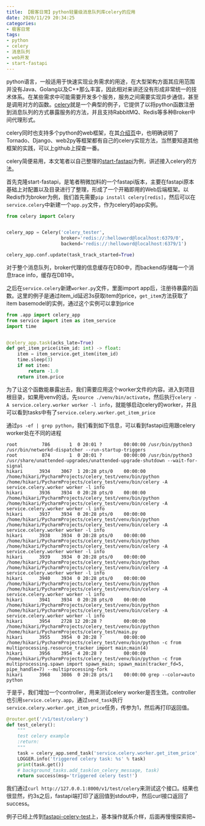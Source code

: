 ```yaml
---
title: 【极客日常】python轻量级消息队列库celery的应用
date: 2020/11/29 20:34:25
categories:
- 极客日常
tags:
- python
- celery
- 消息队列
- web开发
- start-fastapi
---
```


python语言，一般适用于快速实现业务需求的用途，在大型架构方面其应用范围并没有Java、Golang以及C++那么丰富，因此相对来讲还没有形成非常统一的技术体系。在某些需求中可能需要开发多个服务，服务之间需要实现异步通信，甚至是调用对方的函数。[celery](https://docs.celeryproject.org/en/stable/)就是一个典型的例子，它提供了以将python函数注册到消息队列的方式暴露服务的方法，并且支持RabbitMQ、Redis等多种Broker中间代理形式。

celery同时也支持多个python的web框架，在其[介绍页](https://docs.celeryproject.org/en/stable/getting-started/introduction.html)中，也明确说明了Tornado、Django、web2py等框架都有自己的celery实现方法，当然要知道其他框架的实践，可以上github上探查一番。

celery简便易用，本文笔者以自己整理的[start-fastapi](https://github.com/utmhikari/start-fastapi)为例，讲述接入celery的方法。

<!-- more -->

首先克隆start-fastapi，是笔者稍微加料的一个fastapi版本，主要在fastapi原本基础上对配置以及目录进行了整理，形成了一个开箱即用的Web后端框架。以Redis作为broker为例，我们首先需要`pip install celery[redis]`，然后可以在`service.celery`中新建一个`app.py`文件，作为celery的app实例。

```python
from celery import Celery


celery_app = Celery('celery_tester',
                    broker='redis://:helloword@localhost:6379/0',
                    backend='redis://:helloword@localhost:6379/1')

celery_app.conf.update(task_track_started=True)
```

对于整个消息队列，broker代理的信息缓存在DB0中，而backend存储每一个消息trace info，缓存在DB1中。

之后在`service.celery`新建`worker.py`文件，里面import app后，注册待暴露的函数。这里的例子是通过item_id延迟3s获取item的price，`get_item`方法获取了item basemodel的实例，通过这个实例可以拿到price

```python
from .app import celery_app
from service import item as item_service
import time


@celery_app.task(acks_late=True)
def get_item_price(item_id: int) -> float:
    item = item_service.get_item(item_id)
    time.sleep(3)
    if not item:
        return -1.0
    return item.price
```

为了让这个函数能暴露出去，我们需要应用这个worker文件的内容。进入到项目根目录，如果用venv的话，先`source ./venv/bin/activate`，然后执行`celery -A service.celery.worker worker -l info`，就能够启动celery的worker，并且可以看到tasks中有了`service.celery.worker.get_item_price`

通过`ps -ef | grep python`，我们看到如下信息，可以看到fastapi应用跟celery worker处在不同的进程

```text
root         786       1  0 20:01 ?        00:00:00 /usr/bin/python3 /usr/bin/networkd-dispatcher --run-startup-triggers
root         874       1  0 20:01 ?        00:00:00 /usr/bin/python3 /usr/share/unattended-upgrades/unattended-upgrade-shutdown --wait-for-signal
hikari      3934    3067  1 20:28 pts/0    00:00:00 /home/hikari/PycharmProjects/celery_test/venv/bin/python /home/hikari/PycharmProjects/celery_test/venv/bin/celery -A service.celery.worker worker -l info
hikari      3936    3934  0 20:28 pts/0    00:00:00 /home/hikari/PycharmProjects/celery_test/venv/bin/python /home/hikari/PycharmProjects/celery_test/venv/bin/celery -A service.celery.worker worker -l info
hikari      3937    3934  0 20:28 pts/0    00:00:00 /home/hikari/PycharmProjects/celery_test/venv/bin/python /home/hikari/PycharmProjects/celery_test/venv/bin/celery -A service.celery.worker worker -l info
hikari      3938    3934  0 20:28 pts/0    00:00:00 /home/hikari/PycharmProjects/celery_test/venv/bin/python /home/hikari/PycharmProjects/celery_test/venv/bin/celery -A service.celery.worker worker -l info
hikari      3939    3934  0 20:28 pts/0    00:00:00 /home/hikari/PycharmProjects/celery_test/venv/bin/python /home/hikari/PycharmProjects/celery_test/venv/bin/celery -A service.celery.worker worker -l info
hikari      3940    3934  0 20:28 pts/0    00:00:00 /home/hikari/PycharmProjects/celery_test/venv/bin/python /home/hikari/PycharmProjects/celery_test/venv/bin/celery -A service.celery.worker worker -l info
hikari      3941    3934  0 20:28 pts/0    00:00:00 /home/hikari/PycharmProjects/celery_test/venv/bin/python /home/hikari/PycharmProjects/celery_test/venv/bin/celery -A service.celery.worker worker -l info
hikari      3954    2728 12 20:28 ?        00:00:00 /home/hikari/PycharmProjects/celery_test/venv/bin/python /home/hikari/PycharmProjects/celery_test/main.py
hikari      3955    3954  0 20:28 ?        00:00:00 /home/hikari/PycharmProjects/celery_test/venv/bin/python -c from multiprocessing.resource_tracker import main;main(4)
hikari      3956    3954  4 20:28 ?        00:00:00 /home/hikari/PycharmProjects/celery_test/venv/bin/python -c from multiprocessing.spawn import spawn_main; spawn_main(tracker_fd=5, pipe_handle=7) --multiprocessing-fork
hikari      3968    3086  0 20:28 pts/1    00:00:00 grep --color=auto python
```

于是乎，我们增加一个controller，用来测试celery worker是否生效。controller也引用`service.celery.app`，通过`send_task`执行`service.celery.worker.get_item_price`任务，传参为1，然后再打印返回值。

```python
@router.get('/v1/test/celery')
def test_celery():
    """
    test celery example
    :return:
    """
    task = celery_app.send_task('service.celery.worker.get_item_price', args=[1])
    LOGGER.info('triggered celery task: %s' % task)
    print(task.get())
    # background_tasks.add_task(on_celery_message, task)
    return success(msg='triggered celery test!')
```

我们通过`curl http://127.0.0.1:8000/v1/test/celery`来测试这个接口。结果也很显然，约3s之后，fastapi端打印了返回值到stdout中，然后curl接口返回了success。

例子已经上传到[fastapi-celery-test](https://github.com/utmhikari/fastapi-celery-test)上，基本操作就系介样，后面再慢慢探索把~
